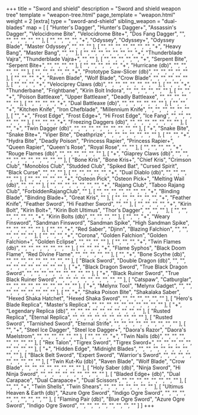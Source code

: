 +++
title = "Sword and shield"
description = "Sword and shield weapon tree"
template = "weapon-tree.html"
page_template = "weapon.html"
weight = 2
[extra]
type = "sword-and-shield"
sibling_weapon = "dual-blades"
map = [
  [
    "Hunter's Dagger",
    "Hunter's Dagger+",
    "Assassin's Dagger",
    "Velocidrome Bite",
    "Velocidrome Bite+",
    "Dos Fang Dagger",
    "",
    "",
    "",
    "",
    "",
    ""
  ],
  [
    "",
    "",
    "",
    "",
    "+",
    "Odyssey",
    "Odyssey+",
    "Odyssey Blade",
    "Master Odyssey",
    "",
    "",
    ""
  ],
  [
    "",
    "",
    "",
    "",
    "",
    "",
    "",
    "+",
    "Heavy Bang",
    "Master Bang",
    "",
    ""
  ],
  [
    "",
    "",
    "",
    "",
    "",
    "",
    "",
    "+",
    "Thunderblade Vajra",
    "Thunderblade Vajra+",
    "",
    ""
  ],
  [
    "",
    "",
    "",
    "",
    "",
    "+",
    "Serpent Bite",
    "Serpent Bite+",
    "",
    "",
    "",
    ""
  ],
  [
    "",
    "",
    "",
    "",
    "",
    "+",
    "Hurricane (db)",
    "",
    "",
    "",
    "",
    ""
  ],
  [
    "",
    "",
    "",
    "",
    "",
    "+",
    "Prototype Saw-Slicer (db)",
    "",
    "",
    "",
    "",
    ""
  ],
  [
    "",
    "",
    "",
    "+",
    "Raven Blade",
    "Wolf Blade",
    "Crow Blade",
    "",
    "",
    "",
    "",
    ""
  ],
  [
    "",
    "",
    "",
    "+",
    "Velociprey Claws (db)",
    "",
    "",
    "",
    "",
    "",
    "",
    ""
  ],
  [
    "",
    "",
    "+",
    "Thunderbane",
    "Frightbane",
    "Kirin Bolt Indora",
    "",
    "",
    "",
    "",
    "",
    ""
  ],
  [
    "",
    "",
    "+",
    "Poison Battleaxe",
    "Upper Battleaxe",
    "Deadly Battleaxe",
    "",
    "",
    "",
    "",
    "",
    ""
  ],
  [
    "",
    "",
    "",
    "",
    "+",
    "Dual Battleaxe (db)",
    "",
    "",
    "",
    "",
    "",
    ""
  ],
  [
    "",
    "",
    "+",
    "Kitchen Knife",
    "Iron Chefblade",
    "Millennium Knife",
    "",
    "",
    "",
    "",
    "",
    ""
  ],
  [
    "",
    "+",
    "Frost Edge",
    "Frost Edge+",
    "Hi Frost Edge",
    "Ice Fang",
    "",
    "",
    "",
    "",
    "",
    ""
  ],
  [
    "",
    "",
    "",
    "+",
    "Freezing Daggers (db)",
    "",
    "",
    "",
    "",
    "",
    "",
    ""
  ],
  [
    "",
    "+",
    "Twin Dagger (db)",
    "",
    "",
    "",
    "",
    "",
    "",
    "",
    "",
    ""
  ],
  [
    "+",
    "Snake Bite",
    "Snake Bite+",
    "Viper Bite",
    "Deathprize",
    "",
    "",
    "",
    "",
    "",
    "",
    ""
  ],
  [
    "",
    "",
    "+",
    "Hydra Bite",
    "Deadly Poison",
    "Princess Rapier",
    "Princess Rapier+",
    "Queen Rapier",
    "Queen's Rose",
    "Royal Rose",
    "",
    ""
  ],
  [
    "",
    "",
    "",
    "",
    "+",
    "Rouge Flames (db)",
    "",
    "",
    "",
    "",
    "",
    ""
  ],
  [
    "+",
    "Giaprey Claws (db)",
    "",
    "",
    "",
    "",
    "",
    "",
    "",
    "",
    "",
    ""
  ],
  [
    "Bone Kris",
    "Bone Kris+",
    "Chief Kris",
    "Crimson Club",
    "Monoblos Club",
    "Studded Club",
    "Spiked Bat",
    "Cursed Spirit",
    "Black Curse",
    "",
    "",
    ""
  ],
  [
    "",
    "",
    "",
    "",
    "",
    "+",
    "Dual Diablo (db)",
    "",
    "",
    "",
    "",
    ""
  ],
  [
    "",
    "",
    "",
    "",
    "",
    "+",
    "Osteon Pick",
    "Osteon Pick+",
    "Melting Wail (db)",
    "",
    "",
    ""
  ],
  [
    "",
    "",
    "",
    "",
    "",
    "",
    "",
    "+",
    "Rajang Club",
    "Taboo Rajang Club",
    "ForbiddenRajangClub",
    ""
  ],
  [
    "",
    "",
    "",
    "",
    "",
    "",
    "",
    "+",
    "Binding Blade",
    "Binding Blade+",
    "Great Kris",
    ""
  ],
  [
    "",
    "",
    "",
    "",
    "",
    "",
    "+",
    "Feather Knife",
    "Feather Sword",
    "Hi Feather Sword",
    "",
    ""
  ],
  [
    "",
    "",
    "",
    "",
    "+",
    "Kirin Bolt",
    "Kirin Bolt+",
    "Kirin Bolt Ultimus",
    "Thor's Dagger",
    "",
    "",
    ""
  ],
  [
    "",
    "",
    "",
    "",
    "",
    "",
    "+",
    "Kirin Bolts (db)",
    "",
    "",
    "",
    ""
  ],
  [
    "",
    "",
    "+",
    "Weary Finsword",
    "Sandman Finsword",
    "Sandman Spike",
    "High Sandman Spike",
    "",
    "",
    "",
    "",
    ""
  ],
  [
    "",
    "",
    "+",
    "Red Saber",
    "Djinn",
    "Blazing Falchion",
    "",
    "",
    "",
    "",
    "",
    ""
  ],
  [
    "",
    "",
    "",
    "+",
    "Corona",
    "Golden Falchion",
    "Golden Falchion+",
    "Golden Eclipse",
    "",
    "",
    "",
    ""
  ],
  [
    "",
    "",
    "",
    "+",
    "Twin Flames (db)",
    "",
    "",
    "",
    "",
    "",
    "",
    ""
  ],
  [
    "",
    "",
    "",
    "+",
    "Flame Syphos",
    "Black Doom Flame",
    "Red Divine Flame",
    "",
    "",
    "",
    "",
    ""
  ],
  [
    "",
    "+",
    "Bone Scythe (db)",
    "",
    "",
    "",
    "",
    "",
    "",
    "",
    "",
    ""
  ],
  [
    "Black Sword",
    "Double Dragon (db)",
    "",
    "",
    "",
    "",
    "",
    "",
    "",
    "",
    "",
    ""
  ],
  [
    "+",
    "Black Dragon Sword",
    "True Black Dragon Sword",
    "",
    "",
    "",
    "",
    "",
    "",
    "",
    "",
    ""
  ],
  [
    "+",
    "Black Ruiner Sword",
    "True Black Ruiner Sword",
    "",
    "",
    "",
    "",
    "",
    "",
    "",
    "",
    ""
  ],
  [
    "Catspaw",
    "Catburglar",
    "",
    "",
    "",
    "",
    "",
    "",
    "",
    "",
    "",
    ""
  ],
  [
    "+",
    "Melynx Tool",
    "Melynx Gadget",
    "",
    "",
    "",
    "",
    "",
    "",
    "",
    "",
    ""
  ],
  [
    "",
    "+",
    "Shaka Poison Bite",
    "Shakalaka Saber",
    "Hexed Shaka Hatchet",
    "Hexed Shaka Sword",
    "",
    "",
    "",
    "",
    "",
    ""
  ],
  [
    "Hero's Blade Replica",
    "Master's Replica",
    "",
    "",
    "",
    "",
    "",
    "",
    "",
    "",
    "",
    ""
  ],
  [
    "+",
    "Legendary Replica (db)",
    "",
    "",
    "",
    "",
    "",
    "",
    "",
    "",
    "",
    ""
  ],
  [
    "Rusted Replica",
    "Eternal Replica",
    "",
    "",
    "",
    "",
    "",
    "",
    "",
    "",
    "",
    ""
  ],
  [
    "Rusted Sword",
    "Tarnished Sword",
    "Eternal Strife",
    "",
    "",
    "",
    "",
    "",
    "",
    "",
    "",
    ""
  ],
  [
    "",
    "+",
    "Steel Ice Dagger",
    "Steel Ice Dagger+",
    "Daora's Razor",
    "Daora's Maelstrom",
    "",
    "",
    "",
    "",
    "",
    ""
  ],
  [
    "",
    "",
    "",
    "+",
    "Twin Nails (db)",
    "",
    "",
    "",
    "",
    "",
    "",
    ""
  ],
  [
    "Rex Talon",
    "Tigrex Sword",
    "Tigrex Sword+",
    "",
    "",
    "",
    "",
    "",
    "",
    "",
    "",
    ""
  ],
  [
    "+",
    "Hidden Edge",
    "Midnight Blades",
    "",
    "",
    "",
    "",
    "",
    "",
    "",
    "",
    ""
  ],
  [
    "Black Belt Sword",
    "Expert Sword",
    "Warrior's Sword",
    "",
    "",
    "",
    "",
    "",
    "",
    "",
    "",
    ""
  ],
  [
    "Twin Kut-Ku (db)",
    "Raven Blade",
    "Wolf Blade",
    "Crow Blade",
    "",
    "",
    "",
    "",
    "",
    "",
    "",
    ""
  ],
  [
    "Holy Saber (db)",
    "Ninja Sword",
    "Hi Ninja Sword",
    "",
    "",
    "",
    "",
    "",
    "",
    "",
    "",
    ""
  ],
  [
    "Bladed Edge+ (db)",
    "Dual Carapace",
    "Dual Carapace+",
    "Dual Scissors",
    "",
    "",
    "",
    "",
    "",
    "",
    "",
    ""
  ],
  [
    "",
    "",
    "+",
    "Twin Shells",
    "Twin Shears",
    "",
    "",
    "",
    "",
    "",
    "",
    ""
  ],
  [
    "Ultimus Heaven & Earth (db)",
    "Azure Ogre Sword",
    "Indigo Ogre Sword",
    "",
    "",
    "",
    "",
    "",
    "",
    "",
    "",
    ""
  ],
  [
    "Flaming Pair (db)",
    "Blue Ogre Sword",
    "Azure Ogre Sword",
    "Indigo Ogre Sword",
    "",
    "",
    "",
    "",
    "",
    "",
    "",
    ""
  ]
]
+++
